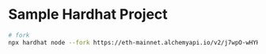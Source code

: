 # Sample Hardhat Project

```bash
# fork
npx hardhat node --fork https://eth-mainnet.alchemyapi.io/v2/j7wpO-wHYHJNR-_KRbF3hhPClUGmbGtl --fork-block-number 15668304
```